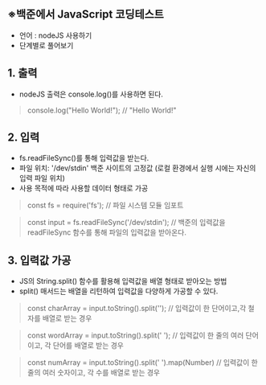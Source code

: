 ## ※백준에서 JavaScript 코딩테스트

 - 언어 : nodeJS 사용하기
 - 단계별로 풀어보기


## 1. 출력

 - nodeJS 출력은 console.log()를 사용하면 된다.

  > console.log("Hello World!");
  // "Hello World!" 


## 2. 입력
 
 - fs.readFileSync()를 통해 입력값을 받는다.
 - 파일 위치: '/dev/stdin' 백준 사이트의 고정값
   (로컬 환경에서 실행 시에는 자신의 입력 파일 위치)
 - 사용 목적에 따라 사용할 데이터 형태로 가공

  > const fs = require('fs');
  // 파일 시스템 모듈 임포트

  > const input = fs.readFileSync('/dev/stdin');
  // 백준의 입력값을 readFileSync 함수를 통해 파일의 입력값을 받아온다.
   

## 3. 입력값 가공

 - JS의 String.split() 함수를 활용해 입력값을 배열 형태로 받아오는 방법
 - split() 매서드는 배열을 리턴하여 입력값을 다양하게 가공할 수 있다.

  > const charArray = input.toString().split('');
  // 입력값이 한 단어이고,각 철자를 배열로 받는 경우

  > const wordArray = input.toString().split(' ');
  // 입력값이 한 줄의 여러 단어이고, 각 단어를 배열로 받는 경우

  > const numArray = input.toString().split(' ').map(Number)
  // 입력값이 한 줄의 여러 숫자이고, 각 수를 배열로 받는 경우
